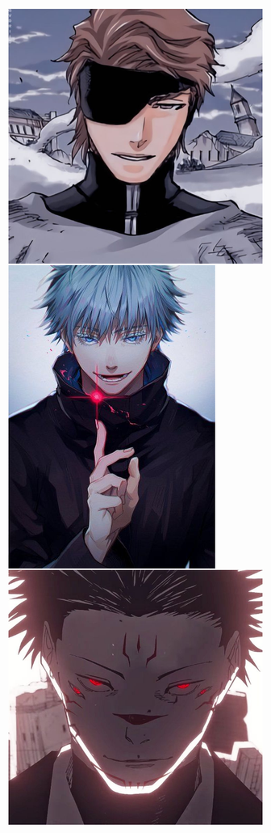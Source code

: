 ![image alt](https://github.com/alonestarboi/ani-voice/blob/91566967417b560b46a4a9ac0d57890466c21c32/aizen.png.jpg)
![image alt](https://github.com/alonestarboi/ani-voice/blob/054f7f9fe559d90d9aa417c4548cde202cebbe20/gojo.png.jpg)
![image alt](https://github.com/alonestarboi/ani-voice/blob/0f41cc7a5292e2a2a1cd9454ee4023de103d2a8b/sukuna.png.jpg)
